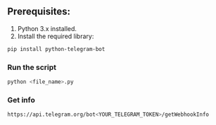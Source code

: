 ## Prerequisites:
1. Python 3.x installed.
2. Install the required library:
```sh
pip install python-telegram-bot
```
### Run the script
```sh
python <file_name>.py
```
### Get info
```sh
https://api.telegram.org/bot<YOUR_TELEGRAM_TOKEN>/getWebhookInfo
```
